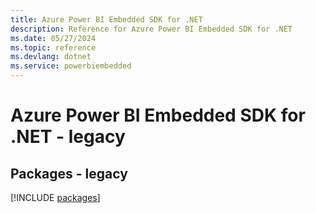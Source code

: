 ```yaml
---
title: Azure Power BI Embedded SDK for .NET
description: Reference for Azure Power BI Embedded SDK for .NET
ms.date: 05/27/2024
ms.topic: reference
ms.devlang: dotnet
ms.service: powerbiembedded
---
```

# Azure Power BI Embedded SDK for .NET - legacy
## Packages - legacy
[!INCLUDE [packages](power-bi-embedded-index.md)]